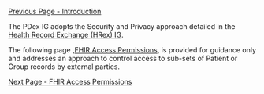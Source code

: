 [Previous Page - Introduction](introduction.html)

The PDex IG adopts the Security and Privacy approach detailed in the [Health Record Exchange (HRex) IG](http://hl7.org/fhir/us/davinci-hrex/STU1/security.html).

The following page ,[FHIR Access Permissions](FHIRAccessPermissions.html), is provided for guidance 
only and addresses an approach to control access to sub-sets of Patient or Group records by external 
parties.

[Next Page - FHIR Access Permissions](FHIRAccessPermissions.html)
